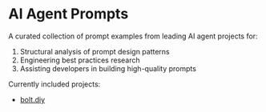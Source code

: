 # AI Agent Prompts

A curated collection of prompt examples from leading AI agent projects for:

1. Structural analysis of prompt design patterns  
2. Engineering best practices research
3. Assisting developers in building high-quality prompts

Currently included projects:

- [bolt.diy](./prompts/bolt.diy/prompts.md)